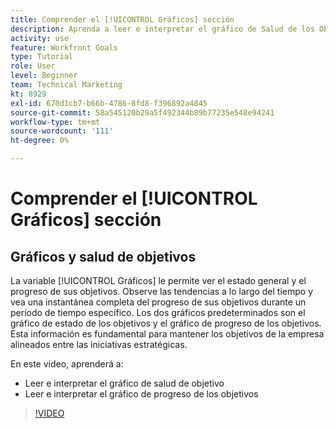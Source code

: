 ```yaml
---
title: Comprender el [!UICONTROL Gráficos] sección
description: Aprenda a leer e interpretar el gráfico de Salud de los Objetivos y Progreso de los Objetivos en [!DNL Objetivos].
activity: use
feature: Workfront Goals
type: Tutorial
role: User
level: Beginner
team: Technical Marketing
kt: 8929
exl-id: 670d1cb7-b66b-4786-8fd8-f396892a4845
source-git-commit: 58a545120b29a5f492344b89b77235e548e94241
workflow-type: tm+mt
source-wordcount: '111'
ht-degree: 0%

---
```


# Comprender el [!UICONTROL Gráficos] sección

## Gráficos y salud de objetivos

La variable [!UICONTROL Gráficos] le permite ver el estado general y el progreso de sus objetivos. Observe las tendencias a lo largo del tiempo y vea una instantánea completa del progreso de sus objetivos durante un período de tiempo específico. Los dos gráficos predeterminados son el gráfico de estado de los objetivos y el gráfico de progreso de los objetivos. Esta información es fundamental para mantener los objetivos de la empresa alineados entre las iniciativas estratégicas.

En este vídeo, aprenderá a:

* Leer e interpretar el gráfico de salud de objetivo
* Leer e interpretar el gráfico de progreso de los objetivos

>[!VIDEO](https://video.tv.adobe.com/v/335201/?quality=12)
